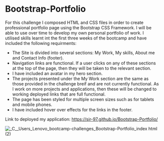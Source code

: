 # Bootstrap-Portfolio

For this challenge I composed HTML and CSS files in order to create professional portfolio page using the Bootstrap CSS Framework. I will be able to use over time to develop my own personal portfolio of work. I utilised skills learnt int the first three weeks of the bootcamp and have included the following requirments:

- The Site is divided into several sections: My Work, My skills, About me and Contact Info (footer).
- Navigation links are functional. If a user clicks on any of these sections at the top of the page, then they will be taken to the relevant section.
- I have included an avatar in my hero section.
- The projects presented under the My Work section are the same as those provided in the challenge breif and are not currently functional. As I work on more projects and applications, then these will be changed to working deployed links that are full functional.   
- The page has been styled for multiple screen sizes such as for tablets and mobile phones.
- I  have included hover over effects for the links in the footer.


Link to deployed my application: https://sir-97.github.io/Bootstrap-Portfolio/


![_C__Users_Lenovo_bootcamp-challenges_Bootstrap-Portfolio_index html (2)](https://user-images.githubusercontent.com/119041506/212852635-337407f8-1ca3-4231-b99a-50d8e06c76bf.png)
